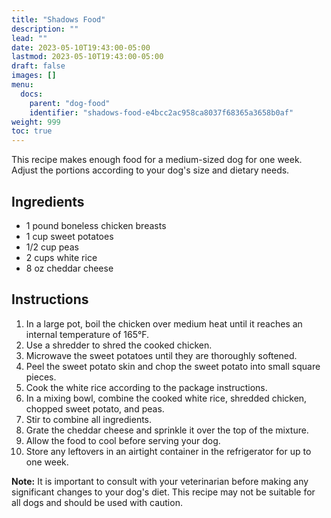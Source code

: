 ```yaml
---
title: "Shadows Food"
description: ""
lead: ""
date: 2023-05-10T19:43:00-05:00
lastmod: 2023-05-10T19:43:00-05:00
draft: false 
images: []
menu:
  docs:
    parent: "dog-food"
    identifier: "shadows-food-e4bcc2ac958ca8037f68365a3658b0af"
weight: 999
toc: true
---
```


This recipe makes enough food for a medium-sized dog for one week. Adjust the portions according to your dog's size and dietary needs.

## Ingredients

- 1 pound boneless chicken breasts
- 1 cup sweet potatoes
- 1/2 cup peas
- 2 cups white rice
- 8 oz cheddar cheese

## Instructions

1. In a large pot, boil the chicken over medium heat until it reaches an internal temperature of 165°F.
2. Use a shredder to shred the cooked chicken.
3. Microwave the sweet potatoes until they are thoroughly softened.
4. Peel the sweet potato skin and chop the sweet potato into small square pieces.
5. Cook the white rice according to the package instructions.
6. In a mixing bowl, combine the cooked white rice, shredded chicken, chopped sweet potato, and peas.
7. Stir to combine all ingredients.
8. Grate the cheddar cheese and sprinkle it over the top of the mixture.
9. Allow the food to cool before serving your dog.
10. Store any leftovers in an airtight container in the refrigerator for up to one week.

**Note:** It is important to consult with your veterinarian before making any significant changes to your dog's diet. This recipe may not be suitable for all dogs and should be used with caution.